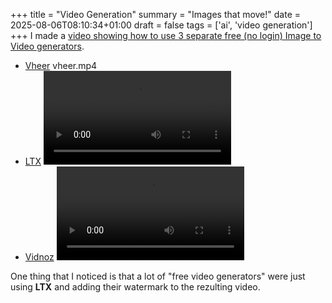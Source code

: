 +++
title = "Video Generation"
summary = "Images that move!"
date = 2025-08-06T08:10:34+01:00
draft = false
tags = ['ai', 'video generation']
+++
I made a [video showing how to use 3 separate free (no login) Image to Video generators](https://www.youtube.com/watch?v=7E8cTR_GsnE).

- [Vheer](www.vheer.com/app/image-to-video)
  vheer.mp4
- [LTX](www.vheer.com/app/image-to-video)
  ![LTX](ltx.mp4)
- [Vidnoz](https://www.vidnoz.com/image-to-video-ai.html)
  ![Vidnoz](vidnoz.mp4)

One thing that I noticed is that a lot of "free video generators" were just using **LTX** and adding their watermark to the rezulting video.
